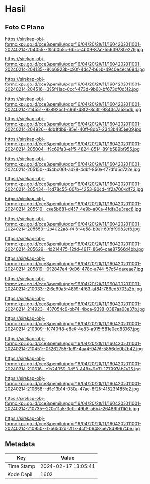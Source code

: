 # Hasil

## Foto C Plano

https://sirekap-obj-formc.kpu.go.id/cce3/pemilu/pdpr/16/04/20/20/11/1604202011001-20240214-204055--f0cb0b5c-6b5c-4b09-87a1-55639780e279.jpg

https://sirekap-obj-formc.kpu.go.id/cce3/pemilu/pdpr/16/04/20/20/11/1604202011001-20240214-204135--80b6923b-c90f-4dc7-b6bb-4940e4eca694.jpg

https://sirekap-obj-formc.kpu.go.id/cce3/pemilu/pdpr/16/04/20/20/11/1604202011001-20240214-204516--395f41ac-0ccf-473d-9b60-bf673df0d5f2.jpg

https://sirekap-obj-formc.kpu.go.id/cce3/pemilu/pdpr/16/04/20/20/11/1604202011001-20240214-214551--98892bcf-c961-48f2-8c3b-9843c7a58bdb.jpg

https://sirekap-obj-formc.kpu.go.id/cce3/pemilu/pdpr/16/04/20/20/11/1604202011001-20240214-204926--4db1fdb9-85e1-40ff-8db7-2343b485be09.jpg

https://sirekap-obj-formc.kpu.go.id/cce3/pemilu/pdpr/16/04/20/20/11/1604202011001-20240214-205004--f9c69fa3-e1f5-4824-8514-891b589bf955.jpg

https://sirekap-obj-formc.kpu.go.id/cce3/pemilu/pdpr/16/04/20/20/11/1604202011001-20240214-205150--d54bc06f-ad98-4dbf-850e-f77dfd5d722e.jpg

https://sirekap-obj-formc.kpu.go.id/cce3/pemilu/pdpr/16/04/20/20/11/1604202011001-20240214-205434--1cd78c55-007b-4253-90dd-4f2a7004df72.jpg

https://sirekap-obj-formc.kpu.go.id/cce3/pemilu/pdpr/16/04/20/20/11/1604202011001-20240214-205519--cee5b681-d457-4e9b-a00a-4fdfa3e3cec8.jpg

https://sirekap-obj-formc.kpu.go.id/cce3/pemilu/pdpr/16/04/20/20/11/1604202011001-20240214-205553--2b4022a8-f416-4e58-b9a1-69fdf9982ef6.jpg

https://sirekap-obj-formc.kpu.go.id/cce3/pemilu/pdpr/16/04/20/20/11/1604202011001-20240214-205629--4d214475-129d-4917-86e6-cae87566d4bb.jpg

https://sirekap-obj-formc.kpu.go.id/cce3/pemilu/pdpr/16/04/20/20/11/1604202011001-20240214-205819--092847e4-9d06-478c-a744-57c54daceae7.jpg

https://sirekap-obj-formc.kpu.go.id/cce3/pemilu/pdpr/16/04/20/20/11/1604202011001-20240214-210033--2f6e69a5-4899-4f63-af84-786ed5702a2b.jpg

https://sirekap-obj-formc.kpu.go.id/cce3/pemilu/pdpr/16/04/20/20/11/1604202011001-20240214-214923--487054c9-bb74-4bca-9398-0387aa00e37b.jpg

https://sirekap-obj-formc.kpu.go.id/cce3/pemilu/pdpr/16/04/20/20/11/1604202011001-20240214-210309--f0740ff8-e8e6-4e83-a915-581e0ed83067.jpg

https://sirekap-obj-formc.kpu.go.id/cce3/pemilu/pdpr/16/04/20/20/11/1604202011001-20240214-210451--06262755-1c61-4aa4-9476-5856de0b2b42.jpg

https://sirekap-obj-formc.kpu.go.id/cce3/pemilu/pdpr/16/04/20/20/11/1604202011001-20240214-210616--c1b24059-0453-448a-9e71-1779974b7a25.jpg

https://sirekap-obj-formc.kpu.go.id/cce3/pemilu/pdpr/16/04/20/20/11/1604202011001-20240214-210658--d9c13b14-030a-47ae-8f28-41523f485fe2.jpg

https://sirekap-obj-formc.kpu.go.id/cce3/pemilu/pdpr/16/04/20/20/11/1604202011001-20240214-210735--220c11a5-3efb-49b8-a6b4-26486fd11b2b.jpg

https://sirekap-obj-formc.kpu.go.id/cce3/pemilu/pdpr/16/04/20/20/11/1604202011001-20240214-210950--19565d2d-2f18-4cff-b648-5e78d99974be.jpg


## Metadata

| Key        | Value               |
| ---------- | ------------------- |
| Time Stamp | 2024-02-17 13:05:41 |
| Kode Dapil | 1602                |



